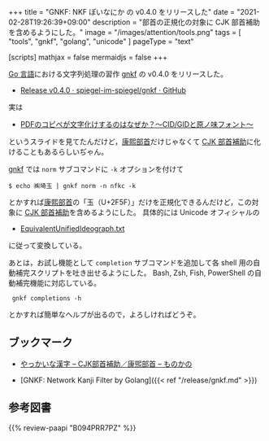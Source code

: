 +++
title = "GNKF: NKF ぽいなにか の v0.4.0 をリリースした"
date =  "2021-02-28T19:26:39+09:00"
description = "部首の正規化の対象に CJK 部首補助を含めるようにした。"
image = "/images/attention/tools.png"
tags  = [ "tools", "gnkf", "golang", "unicode" ]
pageType = "text"

[scripts]
  mathjax = false
  mermaidjs = false
+++

[Go 言語][Go]における文字列処理の習作 [gnkf] の v0.4.0 をリリースした。

- [Release v0.4.0 · spiegel-im-spiegel/gnkf · GitHub](https://github.com/spiegel-im-spiegel/gnkf/releases/tag/v0.4.0)

実は

- [PDFのコピペが文字化けするのはなぜか？～CID/GIDと原ノ味フォント～](https://www.slideshare.net/trueroad_jp/pdfcidgid)

というスライドを見てたんだけど，[康熙部首][Kangxi radical]だけじゃなくて [CJK 部首補助][CJK Radicals]に化けることもあるらしいぢゃん。

[gnkf] では `norm` サブコマンドに `-k` オプションを付けて

```text
$ echo ㈱埼⽟ | gnkf norm -n nfkc -k
```

とかすれば[康熙部首][Kangxi radical]の「⽟（U+2F5F）」だけを正規化できるんだけど，この対象に [CJK 部首補助][CJK Radicals]を含めるようにした。
具体的には Unicode オフィシャルの

- [EquivalentUnifiedIdeograph.txt](https://www.unicode.org/Public/UCD/latest/ucd/EquivalentUnifiedIdeograph.txt)

に従って変換している。

あとは，お試し機能として `completion` サブコマンドを追加して各 shell 用の自動補完スクリプトを吐き出せるようにした。
Bash, Zsh, Fish, PowerShell の自動補完機能に対応している。

```text
 gnkf completions -h
```

とかすれば簡単なヘルプが出るので，よろしければどうぞ。

## ブックマーク

- [やっかいな漢字 – CJK部首補助／康煕部首 – ものかの](https://tama-san.com/resolve-kanji/)

- [GNKF: Network Kanji Filter by Golang]({{< ref "/release/gnkf.md" >}})

[Go]: https://golang.org/ "The Go Programming Language"
[gnkf]: https://github.com/spiegel-im-spiegel/gnkf "spiegel-im-spiegel/gnkf: Network Kanji Filter by Golang"
[Kangxi radical]: https://en.wikipedia.org/wiki/Kangxi_radical "Kangxi radical - Wikipedia"
[CJK Radicals]: https://en.wikipedia.org/wiki/CJK_Radicals_Supplement "CJK Radicals Supplement - Wikipedia"

## 参考図書

{{% review-paapi "B094PRR7PZ" %}} <!-- プログラミング言語Go -->
